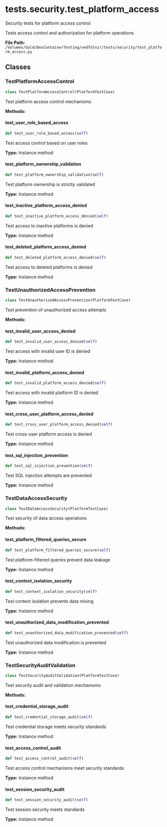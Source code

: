 # tests.security.test_platform_access

Security tests for platform access control

Tests access control and authorization for platform operations.

**File Path:** `/Volumes/Gold/DevContainerTesting/vedfolnir/tests/security/test_platform_access.py`

## Classes

### TestPlatformAccessControl

```python
class TestPlatformAccessControl(PlatformTestCase)
```

Test platform access control mechanisms

**Methods:**

#### test_user_role_based_access

```python
def test_user_role_based_access(self)
```

Test access control based on user roles

**Type:** Instance method

#### test_platform_ownership_validation

```python
def test_platform_ownership_validation(self)
```

Test platform ownership is strictly validated

**Type:** Instance method

#### test_inactive_platform_access_denied

```python
def test_inactive_platform_access_denied(self)
```

Test access to inactive platforms is denied

**Type:** Instance method

#### test_deleted_platform_access_denied

```python
def test_deleted_platform_access_denied(self)
```

Test access to deleted platforms is denied

**Type:** Instance method

### TestUnauthorizedAccessPrevention

```python
class TestUnauthorizedAccessPrevention(PlatformTestCase)
```

Test prevention of unauthorized access attempts

**Methods:**

#### test_invalid_user_access_denied

```python
def test_invalid_user_access_denied(self)
```

Test access with invalid user ID is denied

**Type:** Instance method

#### test_invalid_platform_access_denied

```python
def test_invalid_platform_access_denied(self)
```

Test access with invalid platform ID is denied

**Type:** Instance method

#### test_cross_user_platform_access_denied

```python
def test_cross_user_platform_access_denied(self)
```

Test cross-user platform access is denied

**Type:** Instance method

#### test_sql_injection_prevention

```python
def test_sql_injection_prevention(self)
```

Test SQL injection attempts are prevented

**Type:** Instance method

### TestDataAccessSecurity

```python
class TestDataAccessSecurity(PlatformTestCase)
```

Test security of data access operations

**Methods:**

#### test_platform_filtered_queries_secure

```python
def test_platform_filtered_queries_secure(self)
```

Test platform-filtered queries prevent data leakage

**Type:** Instance method

#### test_context_isolation_security

```python
def test_context_isolation_security(self)
```

Test context isolation prevents data mixing

**Type:** Instance method

#### test_unauthorized_data_modification_prevented

```python
def test_unauthorized_data_modification_prevented(self)
```

Test unauthorized data modification is prevented

**Type:** Instance method

### TestSecurityAuditValidation

```python
class TestSecurityAuditValidation(PlatformTestCase)
```

Test security audit and validation mechanisms

**Methods:**

#### test_credential_storage_audit

```python
def test_credential_storage_audit(self)
```

Test credential storage meets security standards

**Type:** Instance method

#### test_access_control_audit

```python
def test_access_control_audit(self)
```

Test access control mechanisms meet security standards

**Type:** Instance method

#### test_session_security_audit

```python
def test_session_security_audit(self)
```

Test session security meets standards

**Type:** Instance method

